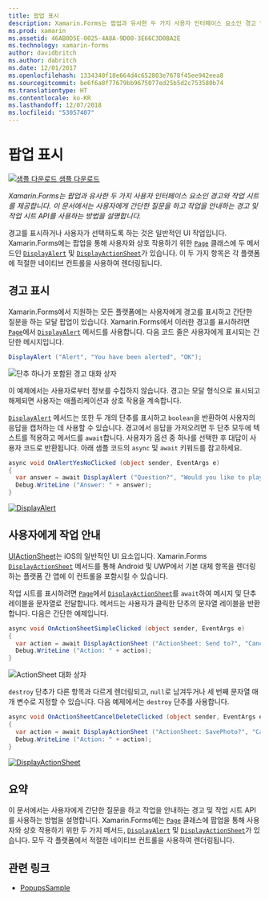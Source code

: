 ```yaml
---
title: 팝업 표시
description: Xamarin.Forms는 팝업과 유사한 두 가지 사용자 인터페이스 요소인 경고 및 작업 시트를 제공합니다. 이 문서에서는 사용자에게 간단한 질문을 하고 작업을 안내하는 경고 및 작업 시트 API를 사용하는 방법을 설명합니다.
ms.prod: xamarin
ms.assetid: 46AB0D5E-0025-4A8A-9D00-3E66C3D0BA2E
ms.technology: xamarin-forms
author: davidbritch
ms.author: dabritch
ms.date: 12/01/2017
ms.openlocfilehash: 1334340f18e664d4c652803e7678f45ee942eea8
ms.sourcegitcommit: be6f6a8f77679bb9675077ed25b5d2c753580b74
ms.translationtype: HT
ms.contentlocale: ko-KR
ms.lasthandoff: 12/07/2018
ms.locfileid: "53057407"
---
```

# <a name="displaying-pop-ups"></a>팝업 표시

[![샘플 다운로드](~/media/shared/download.png) 샘플 다운로드](https://developer.xamarin.com/samples/xamarin-forms/Navigation/Pop-ups/)

_Xamarin.Forms는 팝업과 유사한 두 가지 사용자 인터페이스 요소인 경고와 작업 시트를 제공합니다. 이 문서에서는 사용자에게 간단한 질문을 하고 작업을 안내하는 경고 및 작업 시트 API를 사용하는 방법을 설명합니다._

경고를 표시하거나 사용자가 선택하도록 하는 것은 일반적인 UI 작업입니다. Xamarin.Forms에는 팝업을 통해 사용자와 상호 작용하기 위한 [`Page`](xref:Xamarin.Forms.Page) 클래스에 두 메서드인 [`DisplayAlert`](xref:Xamarin.Forms.Page.DisplayAlert*) 및 [`DisplayActionSheet`](xref:Xamarin.Forms.Page.DisplayActionSheet*)가 있습니다. 이 두 가지 항목은 각 플랫폼에 적절한 네이티브 컨트롤을 사용하여 렌더링됩니다.

## <a name="displaying-an-alert"></a>경고 표시

Xamarin.Forms에서 지원하는 모든 플랫폼에는 사용자에게 경고를 표시하고 간단한 질문을 하는 모달 팝업이 있습니다. Xamarin.Forms에서 이러한 경고를 표시하려면 [`Page`](xref:Xamarin.Forms.Page)에서 [`DisplayAlert`](xref:Xamarin.Forms.Page.DisplayAlert*) 메서드를 사용합니다. 다음 코드 줄은 사용자에게 표시되는 간단한 메시지입니다.

```csharp
DisplayAlert ("Alert", "You have been alerted", "OK");
```

![](pop-ups-images/alert.png "단추 하나가 포함된 경고 대화 상자")

이 예제에서는 사용자로부터 정보를 수집하지 않습니다. 경고는 모달 형식으로 표시되고 해제되면 사용자는 애플리케이션과 상호 작용을 계속합니다.

[`DisplayAlert`](xref:Xamarin.Forms.Page.DisplayAlert*) 메서드는 또한 두 개의 단추를 표시하고 `boolean`을 반환하여 사용자의 응답을 캡처하는 데 사용할 수 있습니다. 경고에서 응답을 가져오려면 두 단추 모두에 텍스트를 적용하고 메서드를 `await`합니다. 사용자가 옵션 중 하나를 선택한 후 대답이 사용자 코드로 반환됩니다. 아래 샘플 코드의 `async` 및 `await` 키워드를 참고하세요.

```csharp
async void OnAlertYesNoClicked (object sender, EventArgs e)
{
  var answer = await DisplayAlert ("Question?", "Would you like to play a game", "Yes", "No");
  Debug.WriteLine ("Answer: " + answer);
}
```

[![DisplayAlert](pop-ups-images/alert2-sml.png "두 개의 단추가 포함된 경고 대화 상자")](pop-ups-images/alert2.png#lightbox "두 개의 단추가 포함된 경고 대화 상자")

## <a name="guiding-users-through-tasks"></a>사용자에게 작업 안내

[UIActionSheet](https://developer.apple.com/library/ios/documentation/uikit/reference/uiactionsheet_class/Reference/Reference.html)는 iOS의 일반적인 UI 요소입니다. Xamarin.Forms [`DisplayActionSheet`](xref:Xamarin.Forms.Page.DisplayActionSheet*) 메서드를 통해 Android 및 UWP에서 기본 대체 항목을 렌더링하는 플랫폼 간 앱에 이 컨트롤을 포함시킬 수 있습니다.

작업 시트를 표시하려면 [`Page`](xref:Xamarin.Forms.Page)에서 [`DisplayActionSheet`](xref:Xamarin.Forms.Page.DisplayActionSheet*)를 `await`하여 메시지 및 단추 레이블을 문자열로 전달합니다. 메서드는 사용자가 클릭한 단추의 문자열 레이블을 반환합니다. 다음은 간단한 예제입니다.

```csharp
async void OnActionSheetSimpleClicked (object sender, EventArgs e)
{
  var action = await DisplayActionSheet ("ActionSheet: Send to?", "Cancel", null, "Email", "Twitter", "Facebook");
  Debug.WriteLine ("Action: " + action);
}
```

![](pop-ups-images/action.png "ActionSheet 대화 상자")

`destroy` 단추가 다른 항목과 다르게 렌더링되고, `null`로 남겨두거나 세 번째 문자열 매개 변수로 지정할 수 있습니다. 다음 예제에서는 `destroy` 단추를 사용합니다.

```csharp
async void OnActionSheetCancelDeleteClicked (object sender, EventArgs e)
{
  var action = await DisplayActionSheet ("ActionSheet: SavePhoto?", "Cancel", "Delete", "Photo Roll", "Email");
  Debug.WriteLine ("Action: " + action);
}
```

[![DisplayActionSheet](pop-ups-images/action2-sml.png "삭제 단추가 포함된 작업 시트 대화 상자")](pop-ups-images/action2.png#lightbox "삭제 단추가 포함된 작업 시트 대화 상자")

## <a name="summary"></a>요약

이 문서에서는 사용자에게 간단한 질문을 하고 작업을 안내하는 경고 및 작업 시트 API를 사용하는 방법을 설명합니다. Xamarin.Forms에는 [`Page`](xref:Xamarin.Forms.Page) 클래스에 팝업을 통해 사용자와 상호 작용하기 위한 두 가지 메서드, [`DisplayAlert`](xref:Xamarin.Forms.Page.DisplayAlert*) 및 [`DisplayActionSheet`](xref:Xamarin.Forms.Page.DisplayActionSheet*)가 있습니다. 모두 각 플랫폼에서 적절한 네이티브 컨트롤을 사용하여 렌더링됩니다.



## <a name="related-links"></a>관련 링크

- [PopupsSample](https://developer.xamarin.com/samples/xamarin-forms/Navigation/Pop-ups/)
